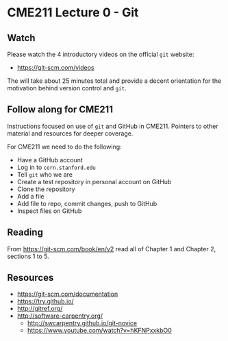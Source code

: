 # CME211 Lecture 0 - Git

## Watch

Please watch the 4 introductory videos on the official `git` website:

* <https://git-scm.com/videos>

The will take about 25 minutes total and provide a decent orientation for the
motivation behind version control and `git`.

## Follow along for CME211

Instructions focused on use of `git` and GitHub in CME211.  Pointers to other
material and resources for deeper coverage.

For CME211 we need to do the following:

* Have a GitHub account
* Log in to `corn.stanford.edu`
* Tell `git` who we are
* Create a test repository in personal account on GitHub
* Clone the repository
* Add a file
* Add file to repo, commit changes, push to GitHub
* Inspect files on GitHub

## Reading

From <https://git-scm.com/book/en/v2> read all of Chapter 1 and Chapter 2,
sections 1 to 5.

## Resources

* <https://git-scm.com/documentation>
* <https://try.github.io/>
* <http://gitref.org/>
* <http://software-carpentry.org/>
  * <http://swcarpentry.github.io/git-novice>
  * <https://www.youtube.com/watch?v=hKFNPxxkbO0>
